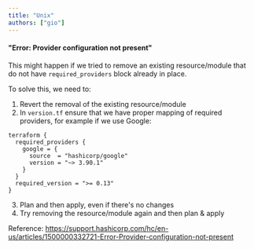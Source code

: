 ```yaml
---
title: "Unix"
authors: ["gio"]
---
```


#### "Error: Provider configuration not present"

This might happen if we tried to remove an existing resource/module that do not have `required_providers` block already in place.

To solve this, we need to:

1. Revert the removal of the existing resource/module
2. In `version.tf` ensure that we have proper mapping of required providers, for example if we use Google:

```
terraform {
  required_providers {
    google = {
      source  = "hashicorp/google"
      version = "~> 3.90.1"
    }
  }
  required_version = ">= 0.13"
}

```
3. Plan and then apply, even if there's no changes
4. Try removing the resource/module again and then plan & apply

Reference: https://support.hashicorp.com/hc/en-us/articles/1500000332721-Error-Provider-configuration-not-present